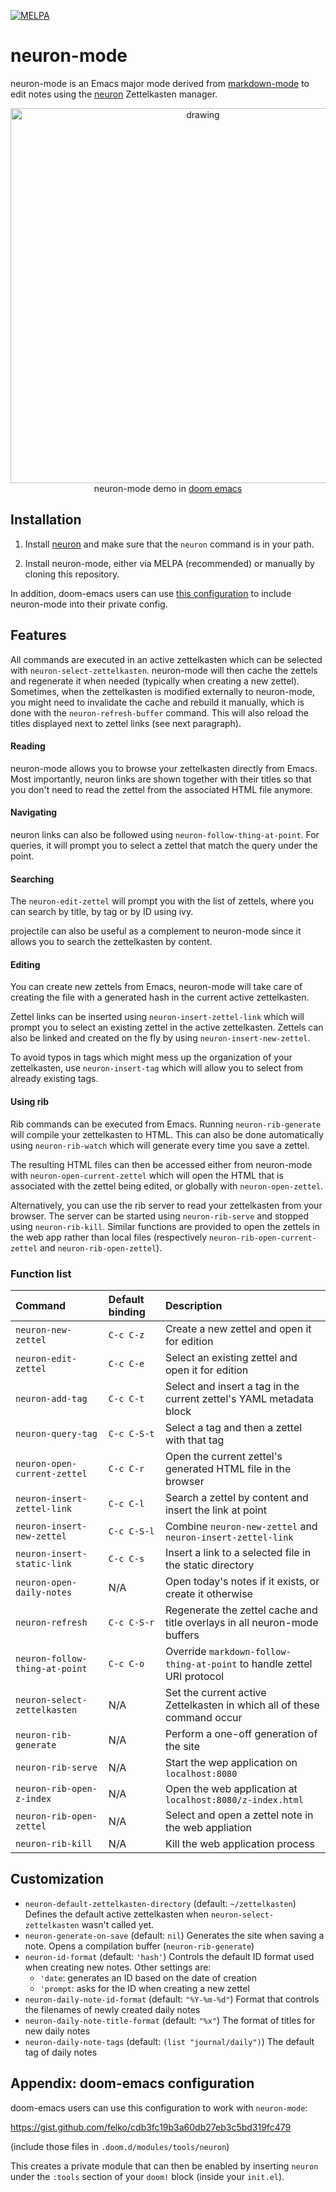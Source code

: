 [![MELPA](https://melpa.org/packages/neuron-mode-badge.svg)](https://melpa.org/#/neuron-mode)

# neuron-mode

neuron-mode is an Emacs major mode derived from [markdown-mode](https://jblevins.org/projects/markdown-mode/)
to edit notes using the [neuron](https://neuron.zettel.page/) Zettelkasten
manager.

<p align="center"><a href="https://asciinema.org/a/329911"><img src="https://asciinema.org/a/329911.svg" alt="drawing" width="600"/></a></br>neuron-mode demo in <a href="https://github.com/hlissner/doom-emacs">doom emacs</a></p>

## Installation

1. Install [neuron](https://neuron.zettel.page/2011501.html) and
   make sure that the `neuron` command is in your path.

2. Install neuron-mode, either via MELPA (recommended) or
   manually by cloning this repository.

In addition, doom-emacs users can use [this configuration](#appendix-doom-emacs-configuration)
to include neuron-mode into their private config.

## Features

All commands are executed in an active zettelkasten which can be selected with
`neuron-select-zettelkasten`. neuron-mode will then cache the zettels and
regenerate it when needed (typically when creating a new zettel). Sometimes,
when the zettelkasten is modified externally to neuron-mode, you might need to
invalidate the cache and rebuild it manually, which is done with the
`neuron-refresh-buffer` command. This will also reload the titles displayed
next to zettel links (see next paragraph).

#### Reading

neuron-mode allows you to browse your zettelkasten directly from Emacs.
Most importantly, neuron links are shown together with their titles so that
you don't need to read the zettel from the associated HTML file anymore.

#### Navigating

neuron links can also be followed using `neuron-follow-thing-at-point`.
For queries, it will prompt you to select a zettel that match the query
under the point.

#### Searching

The `neuron-edit-zettel` will prompt you with the list of zettels, where
you can search by title, by tag or by ID using ivy.

projectile can also be useful as a complement to neuron-mode since it allows
you to search the zettelkasten by content.

#### Editing

You can create new zettels from Emacs, neuron-mode will take care of creating
the file with a generated hash in the current active zettelkasten.

Zettel links can be inserted using `neuron-insert-zettel-link` which will
prompt you to select an existing zettel in the active zettelkasten. Zettels can
also be linked and created on the fly by using `neuron-insert-new-zettel`.

To avoid typos in tags which might mess up the organization of your
zettelkasten, use `neuron-insert-tag` which will allow you to select from
already existing tags.

#### Using rib

Rib commands can be executed from Emacs. Running `neuron-rib-generate` will
compile your zettelkasten to HTML. This can also be done automatically using
`neuron-rib-watch` which will generate every time you save a zettel.

The resulting HTML files can then be accessed either from neuron-mode with
`neuron-open-current-zettel` which will open the HTML that is associated with
the zettel being edited, or globally with `neuron-open-zettel`.

Alternatively, you can use the rib server to read your zettelkasten from your
browser. The server can be started using `neuron-rib-serve` and stopped using
`neuron-rib-kill`. Similar functions are provided to open the zettels in
the web app rather than local files (respectively
`neuron-rib-open-current-zettel` and `neuron-rib-open-zettel`).

### Function list

| Command                        | Default binding | Description                                                               |
| :----------------------------- | :-------------- | :------------------------------------------------------------------------ |
| `neuron-new-zettel`            | `C-c C-z`       | Create a new zettel and open it for edition                               |
| `neuron-edit-zettel`           | `C-c C-e`       | Select an existing zettel and open it for edition                         |
| `neuron-add-tag`               | `C-c C-t`       | Select and insert a tag in the current zettel's YAML metadata block       |
| `neuron-query-tag`             | `C-c C-S-t`     | Select a tag and then a zettel with that tag                              |
| `neuron-open-current-zettel`   | `C-c C-r`       | Open the current zettel's generated HTML file in the browser              |
| `neuron-insert-zettel-link`    | `C-c C-l`       | Search a zettel by content and insert the link at point                   |
| `neuron-insert-new-zettel`     | `C-c C-S-l`     | Combine `neuron-new-zettel` and `neuron-insert-zettel-link`               |
| `neuron-insert-static-link`    | `C-c C-s`       | Insert a link to a selected file in the static directory                  |
| `neuron-open-daily-notes`      | N/A             | Open today's notes if it exists, or create it otherwise                   |
| `neuron-refresh`               | `C-c C-S-r`     | Regenerate the zettel cache and title overlays in all neuron-mode buffers |
| `neuron-follow-thing-at-point` | `C-c C-o`       | Override `markdown-follow-thing-at-point` to handle zettel URI protocol   |
| `neuron-select-zettelkasten`   | N/A             | Set the current active Zettelkasten in which all of these command occur   |
| `neuron-rib-generate`          | N/A             | Perform a one-off generation of the site                                  |
| `neuron-rib-serve`             | N/A             | Start the wep application on `localhost:8080`                             |
| `neuron-rib-open-z-index`      | N/A             | Open the web application at `localhost:8080/z-index.html`                 |
| `neuron-rib-open-zettel`       | N/A             | Select and open a zettel note in the web appliation                       |
| `neuron-rib-kill`              | N/A             | Kill the web application process                                          |

## Customization

- `neuron-default-zettelkasten-directory` (default: `~/zettelkasten`)
  Defines the default active zettelkasten when `neuron-select-zettelkasten`
  wasn't called yet.
- `neuron-generate-on-save` (default: `nil`)
  Generates the site when saving a note. Opens a compilation buffer
  (`neuron-rib-generate`)
- `neuron-id-format` (default: `'hash'`)
  Controls the default ID format used when creating new notes.
  Other settings are:
  - `'date`: generates an ID based on the date of creation
  - `'prompt`: asks for the ID when creating a new zettel
- `neuron-daily-note-id-format` (default: `"%Y-%m-%d"`)
  Format that controls the filenames of newly created daily notes
- `neuron-daily-note-title-format` (default: `"%x"`)
  The format of titles for new daily notes
- `neuron-daily-note-tags` (default: `(list "journal/daily")`)
  The default tag of daily notes

## Appendix: doom-emacs configuration

doom-emacs users can use this configuration to work with `neuron-mode`:

<https://gist.github.com/felko/cdb3fc19b3a60db27eb3c5bd319fc479>

(include those files in `.doom.d/modules/tools/neuron`)

This creates a private module that can then be enabled by
inserting `neuron` under the `:tools` section of your `doom!`
block (inside your `init.el`).
